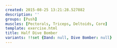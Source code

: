 ```yaml
---
created: 2015-08-25 13:21:28.527882
description: ''
groups: [Push]
muscles: [Pectorals, Triceps, Deltoids, Core]
template: exercise.html
title: Half Dive Bomber
variants: !!set {Dand: null, Dive Bomber: null}
---
```

